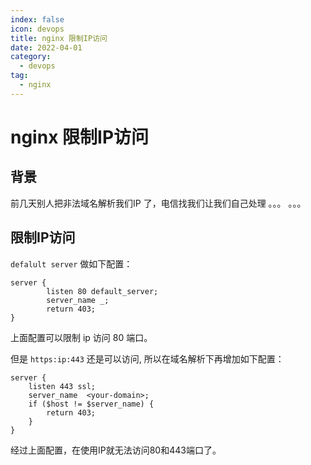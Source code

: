```yaml
---
index: false
icon: devops
title: nginx 限制IP访问
date: 2022-04-01
category:
  - devops
tag:
  - nginx
---
```

# nginx 限制IP访问


## 背景

前几天别人把非法域名解析我们IP 了，电信找我们让我们自己处理 。。。 。。。

## 限制IP访问

 `defalult server` 做如下配置：

```properties
server {
        listen 80 default_server;
        server_name _;
        return 403;
}
```

上面配置可以限制 ip 访问 80 端口。

但是 `https:ip:443` 还是可以访问, 所以在域名解析下再增加如下配置：

```properties
server {
    listen 443 ssl;
    server_name  <your-domain>;
    if ($host != $server_name) {
        return 403;
    }
}

```



经过上面配置，在使用IP就无法访问80和443端口了。

